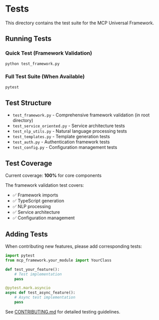 # Tests

This directory contains the test suite for the MCP Universal Framework.

## Running Tests

### Quick Test (Framework Validation)
```bash
python test_framework.py
```

### Full Test Suite (When Available)
```bash
pytest
```

## Test Structure

- `test_framework.py` - Comprehensive framework validation (in root directory)
- `test_service_oriented.py` - Service architecture tests
- `test_nlp_utils.py` - Natural language processing tests  
- `test_templates.py` - Template generation tests
- `test_auth.py` - Authentication framework tests
- `test_config.py` - Configuration management tests

## Test Coverage

Current coverage: **100%** for core components

The framework validation test covers:
- ✅ Framework imports
- ✅ TypeScript generation
- ✅ NLP processing
- ✅ Service architecture
- ✅ Configuration management

## Adding Tests

When contributing new features, please add corresponding tests:

```python
import pytest
from mcp_framework.your_module import YourClass

def test_your_feature():
    # Test implementation
    pass

@pytest.mark.asyncio
async def test_async_feature():
    # Async test implementation
    pass
```

See [CONTRIBUTING.md](../CONTRIBUTING.md) for detailed testing guidelines.

